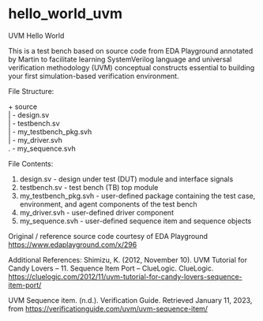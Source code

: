 # hello_world_uvm
UVM Hello World 

This is a test bench based on source code from EDA Playground annotated by Martin to facilitate learning SystemVerilog language and universal verification methodology (UVM) conceptual constructs essential to building your first simulation-based verification environment.

File Structure:

\+ source
\
\| - design.sv
\
\| - testbench.sv
\
\| - my_testbench_pkg.svh
\
\| - my_driver.svh
\
\. - my_sequence.svh

File Contents:
1. design.sv - design under test (DUT) module and interface signals
2. testbench.sv - test bench (TB) top module
3. my_testbench_pkg.svh - user-defined package containing the test case, environment, and agent components of the test bench
4. my_driver.svh - user-defined driver component
5. my_sequence.svh - user-defined sequence item and sequence objects

Original / reference source code courtesy of EDA Playground
https://www.edaplayground.com/x/296

Additional References:
Shimizu, K. (2012, November 10). UVM Tutorial for Candy Lovers – 11. Sequence Item Port – ClueLogic. ClueLogic. https://cluelogic.com/2012/11/uvm-tutorial-for-candy-lovers-sequence-item-port/

UVM Sequence item. (n.d.). Verification Guide. Retrieved January 11, 2023, from https://verificationguide.com/uvm/uvm-sequence-item/